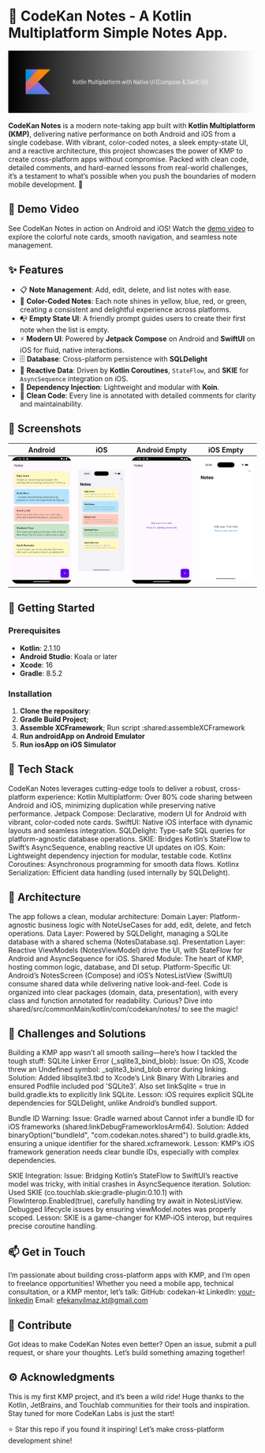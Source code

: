 # 📝 CodeKan Notes - A Kotlin Multiplatform Simple Notes App.

![Banner](screenshots/banner.png)

**CodeKan Notes** is a modern note-taking app built with **Kotlin Multiplatform (KMP)**, delivering native performance on both Android and iOS from a single codebase. With vibrant, color-coded notes, a sleek empty-state UI, and a reactive architecture, this project showcases the power of KMP to create cross-platform apps without compromise. Packed with clean code, detailed comments, and hard-earned lessons from real-world challenges, it’s a testament to what’s possible when you push the boundaries of modern mobile development. 🚀

## 🎥 Demo Video
See CodeKan Notes in action on Android and iOS! Watch the [demo video](screenshots/demo.mp4) to explore the colorful note cards, smooth navigation, and seamless note management.

## ✨ Features
- 📋 **Note Management**: Add, edit, delete, and list notes with ease.
- 🎨 **Color-Coded Notes**: Each note shines in yellow, blue, red, or green, creating a consistent and delightful experience across platforms.
- 📭 **Empty State UI**: A friendly prompt guides users to create their first note when the list is empty.
- ⚡ **Modern UI**: Powered by **Jetpack Compose** on Android and **SwiftUI** on iOS for fluid, native interactions.
- 🗄 **Database**: Cross-platform persistence with **SQLDelight**
- 🔄 **Reactive Data**: Driven by **Kotlin Coroutines**, `StateFlow`, and **SKIE** for `AsyncSequence` integration on iOS.
- 🧩 **Dependency Injection**: Lightweight and modular with **Koin**.
- 📝 **Clean Code**: Every line is annotated with detailed comments for clarity and maintainability.

## 📸 Screenshots
| Android | iOS | Android Empty | iOS Empty |
|---------|-----|---------------|-----------|
| ![Android](screenshots/android_notes.png) | ![iOS](screenshots/ios_notes.png) | ![Android Empty](screenshots/android_empty.png) | ![iOS Empty](screenshots/ios_empty.png) |

## 🚀 Getting Started

### Prerequisites
- **Kotlin**: 2.1.10
- **Android Studio**: Koala or later
- **Xcode**: 16
- **Gradle**: 8.5.2

### Installation
1. **Clone the repository**:
2. **Gradle Build Project**;
3. **Assemble XCFramework**;
   Run script :shared:assembleXCFramework
4. **Run androidApp on Android Emulator**
5. **Run iosApp on iOS Simulator**

## 🧰 Tech Stack
CodeKan Notes leverages cutting-edge tools to deliver a robust, cross-platform experience:
Kotlin Multiplatform: Over 80% code sharing between Android and iOS, minimizing duplication while preserving native performance.
Jetpack Compose: Declarative, modern UI for Android with vibrant, color-coded note cards.
SwiftUI: Native iOS interface with dynamic layouts and seamless integration.
SQLDelight: Type-safe SQL queries for platform-agnostic database operations.
SKIE: Bridges Kotlin’s StateFlow to Swift’s AsyncSequence, enabling reactive UI updates on iOS.
Koin: Lightweight dependency injection for modular, testable code.
Kotlinx Coroutines: Asynchronous programming for smooth data flows.
Kotlinx Serialization: Efficient data handling (used internally by SQLDelight).

## 🧠 Architecture
The app follows a clean, modular architecture:
Domain Layer: Platform-agnostic business logic with NoteUseCases for add, edit, delete, and fetch operations.
Data Layer: Powered by SQLDelight, managing a SQLite database with a shared schema (NotesDatabase.sq).
Presentation Layer: Reactive ViewModels (NotesViewModel) drive the UI, with StateFlow for Android and AsyncSequence for iOS.
Shared Module: The heart of KMP, hosting common logic, database, and DI setup.
Platform-Specific UI: Android’s NotesScreen (Compose) and iOS’s NotesListView (SwiftUI) consume shared data while delivering native look-and-feel.
Code is organized into clear packages (domain, data, presentation), with every class and function annotated for readability. Curious? Dive into shared/src/commonMain/kotlin/com/codekan/notes/ to see the magic!


## 🧱 Challenges and Solutions
Building a KMP app wasn’t all smooth sailing—here’s how I tackled the tough stuff:
SQLite Linker Error (_sqlite3_bind_blob):
Issue: On iOS, Xcode threw an Undefined symbol: _sqlite3_bind_blob error during linking.
Solution: Added libsqlite3.tbd to Xcode’s Link Binary With Libraries and ensured Podfile included pod 'SQLite3'. Also set linkSqlite = true in build.gradle.kts to explicitly link SQLite.
Lesson: iOS requires explicit SQLite dependencies for SQLDelight, unlike Android’s bundled support.

Bundle ID Warning:
Issue: Gradle warned about Cannot infer a bundle ID for iOS frameworks (shared:linkDebugFrameworkIosArm64).
Solution: Added binaryOption("bundleId", "com.codekan.notes.shared") to build.gradle.kts, ensuring a unique identifier for the shared.xcframework.
Lesson: KMP’s iOS framework generation needs clear bundle IDs, especially with complex dependencies.

SKIE Integration:
Issue: Bridging Kotlin’s StateFlow to SwiftUI’s reactive model was tricky, with initial crashes in AsyncSequence iteration.
Solution: Used SKIE (co.touchlab.skie:gradle-plugin:0.10.1) with FlowInterop.Enabled(true), carefully handling try await in NotesListView. Debugged lifecycle issues by ensuring viewModel.notes was properly scoped.
Lesson: SKIE is a game-changer for KMP-iOS interop, but requires precise coroutine handling.

## 📫 Get in Touch
I’m passionate about building cross-platform apps with KMP, and I’m open to freelance opportunities! Whether you need a mobile app, technical consultation, or a KMP mentor, let’s talk:
GitHub: codekan-kt
LinkedIn: [your-linkedin](https://www.linkedin.com/in/efekanyilmaz/)
Email: efekanyilmaz.kt@gmail.com

## 🌈 Contribute
Got ideas to make CodeKan Notes even better? Open an issue, submit a pull request, or share your thoughts. Let’s build something amazing together!

## ⚙️ Acknowledgments
This is my first KMP project, and it’s been a wild ride! Huge thanks to the Kotlin, JetBrains, and Touchlab communities for their tools and inspiration. Stay tuned for more
CodeKan Labs is just the start! 

⭐ Star this repo if you found it inspiring! Let’s make cross-platform development shine!




   
